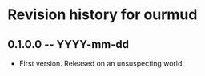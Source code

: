 # Revision history for ourmud

## 0.1.0.0 -- YYYY-mm-dd

* First version. Released on an unsuspecting world.
